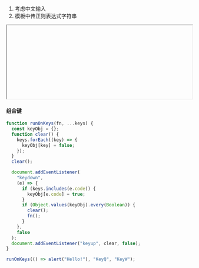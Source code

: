 1. 考虑中文输入
2. 模板中传正则表达式字符串

<iframe data-src="https://liaojunjun.github.io/nice/root/javascript/limit_input_demo.html" width="100%" height="200"></iframe>

#### 组合键

```ts
function runOnKeys(fn, ...keys) {
  const keyObj = {};
  function clear() {
    keys.forEach((key) => {
      keyObj[key] = false;
    });
  }
  clear();

  document.addEventListener(
    "keydown",
    (e) => {
      if (keys.includes(e.code)) {
        keyObj[e.code] = true;
      }
      if (Object.values(keyObj).every(Boolean)) {
        clear();
        fn();
      }
    },
    false
  );
  document.addEventListener("keyup", clear, false);
}

runOnKeys(() => alert("Hello!"), "KeyQ", "KeyW");
```
